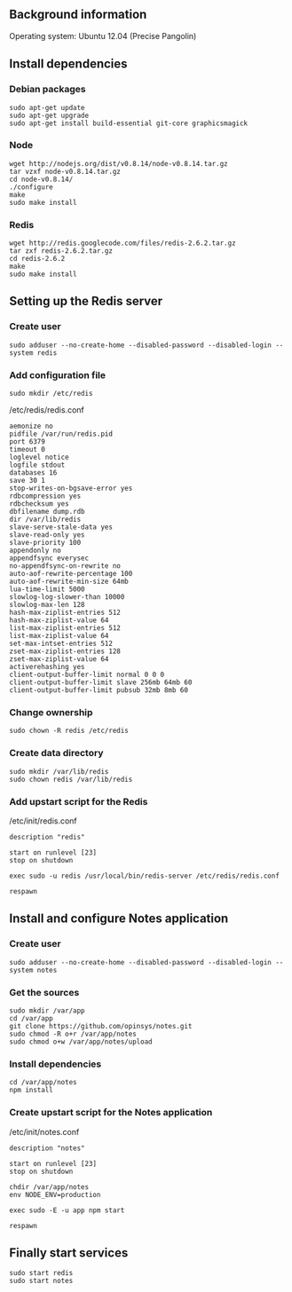 ## Background information

Operating system: Ubuntu 12.04 (Precise Pangolin)

## Install dependencies

### Debian packages
```shell
sudo apt-get update
sudo apt-get upgrade
sudo apt-get install build-essential git-core graphicsmagick
```

### Node
```shell
wget http://nodejs.org/dist/v0.8.14/node-v0.8.14.tar.gz
tar vzxf node-v0.8.14.tar.gz
cd node-v0.8.14/
./configure
make
sudo make install
```


### Redis
```shell
wget http://redis.googlecode.com/files/redis-2.6.2.tar.gz
tar zxf redis-2.6.2.tar.gz
cd redis-2.6.2
make
sudo make install
```

## Setting up the Redis server

### Create user
```
sudo adduser --no-create-home --disabled-password --disabled-login --system redis
```

### Add configuration file
```
sudo mkdir /etc/redis
```

/etc/redis/redis.conf
```
aemonize no
pidfile /var/run/redis.pid
port 6379
timeout 0
loglevel notice
logfile stdout
databases 16
save 30 1
stop-writes-on-bgsave-error yes
rdbcompression yes
rdbchecksum yes
dbfilename dump.rdb
dir /var/lib/redis
slave-serve-stale-data yes
slave-read-only yes
slave-priority 100
appendonly no
appendfsync everysec
no-appendfsync-on-rewrite no
auto-aof-rewrite-percentage 100
auto-aof-rewrite-min-size 64mb
lua-time-limit 5000
slowlog-log-slower-than 10000
slowlog-max-len 128
hash-max-ziplist-entries 512
hash-max-ziplist-value 64
list-max-ziplist-entries 512
list-max-ziplist-value 64
set-max-intset-entries 512
zset-max-ziplist-entries 128
zset-max-ziplist-value 64
activerehashing yes
client-output-buffer-limit normal 0 0 0
client-output-buffer-limit slave 256mb 64mb 60
client-output-buffer-limit pubsub 32mb 8mb 60
```

### Change ownership

```
sudo chown -R redis /etc/redis
```

### Create data directory

```
sudo mkdir /var/lib/redis
sudo chown redis /var/lib/redis
```

### Add upstart script for the Redis

/etc/init/redis.conf
```
description "redis"

start on runlevel [23]
stop on shutdown

exec sudo -u redis /usr/local/bin/redis-server /etc/redis/redis.conf

respawn
```

## Install and configure Notes application

### Create user
```
sudo adduser --no-create-home --disabled-password --disabled-login --system notes
```

### Get the sources

```
sudo mkdir /var/app
cd /var/app
git clone https://github.com/opinsys/notes.git
sudo chmod -R o+r /var/app/notes
sudo chmod o+w /var/app/notes/upload
```

### Install dependencies

```
cd /var/app/notes
npm install
```

### Create upstart script for the Notes application

/etc/init/notes.conf
```
description "notes"

start on runlevel [23]
stop on shutdown

chdir /var/app/notes
env NODE_ENV=production   

exec sudo -E -u app npm start

respawn
```

## Finally start services

```
sudo start redis
sudo start notes
```
